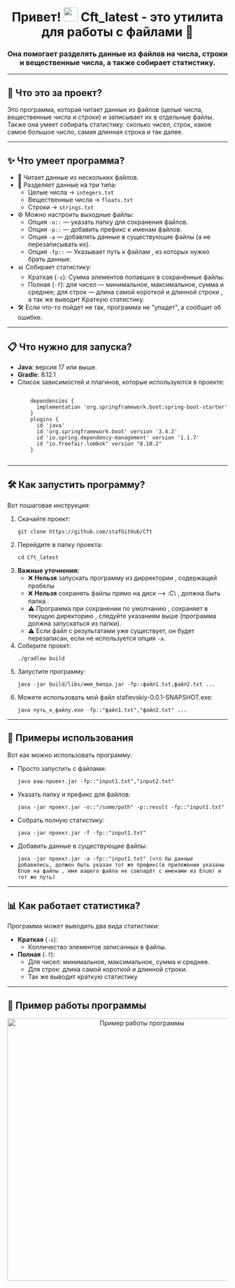 <h1 align="center">
  Привет!
  <img src="https://github.com/blackcater/blackcater/raw/main/images/Hi.gif" height="32"/>
  Cft_latest - это утилита для работы с файлами 🚀
</h1>

<h3 align="center">
  Она помогает разделять данные из файлов на числа, строки и вещественные числа, а также собирает статистику.
</h3>

---

<h2>📌 Что это за проект?</h2>

<p>
  Это программа, которая читает данные из файлов (целые числа, вещественные числа и строки) и записывает их в отдельные файлы.
  Также она умеет собирать статистику: сколько чисел, строк, какое самое большое число, самая длинная строка и так далее.
</p>

---

<h2>✨ Что умеет программа?</h2>

<ul>
  <li>📂 Читает данные из нескольких файлов.</li>
  <li>🔢 Разделяет данные на три типа:
    <ul>
      <li>Целые числа → <code>integers.txt</code></li>
      <li>Вещественные числа → <code>floats.txt</code></li>
      <li>Строки → <code>strings.txt</code></li>
    </ul>
  </li>
  <li>⚙️ Можно настроить выходные файлы:
    <ul>
      <li>Опция <code>-o::</code> — указать папку для сохранения файлов.</li>
      <li>Опция <code>-p::</code> — добавить префикс к именам файлов.</li>
      <li>Опция <code>-a</code> — добавлять данные в существующие файлы (а не перезаписывать их).</li>
      <li>Опция <code>-fp::</code> — Указывает путь к файлам , из которых нужно брать данные.</li>
    </ul>
  </li>
  <li>📊 Собирает статистику:
    <ul>
      <li>Краткая (<code>-s</code>): Сумма элементов попавших в сохранённые файлы.</li>
      <li>Полная (<code>-f</code>): для чисел — минимальное, максимальное, сумма и среднее; для строк — длина самой короткой и длинной строки , а так же выводит Краткую статистику.</li>
    </ul>
  </li>
  <li>🛠 Если что-то пойдет не так, программа не "упадет", а сообщит об ошибке.</li>
</ul>

---

<h2>📋 Что нужно для запуска?</h2>

<ul>
  <li><strong>Java</strong>: версия 17 или выше.</li>
  <li><strong>Gradle</strong>: 8.12.1 </li>
  <li>Список зависимостей и плагинов, которые используются в проекте:</li>
  <pre><code>
    dependencies {
      implementation 'org.springframework.boot:spring-boot-starter'
    }
    plugins {
      id 'java'
      id 'org.springframework.boot' version '3.4.2'
      id 'io.spring.dependency-management' version '1.1.7'
      id "io.freefair.lombok" version "8.10.2"
    }
  </code></pre>    
  </p>
</ul>

---

<h2>🛠 Как запустить программу?</h2>

<p>
  Вот пошаговая инструкция:
</p>

<ol>
  <li>Скачайте проект:
    <pre><code>git clone https://github.com/stafGitHub/Cft</code></pre>
  </li>
  <li>Перейдите в папку проекта:
    <pre><code>cd Сft_latest</code></pre>
  </li>
  <li><strong>Важные уточнения:</strong>
    <ul>
      <li>❌ <strong>Нельзя</strong> запускать программу из дирректории , содержащей пробелы</li>
      <li>❌ <strong>Нельзя</strong> сохранять файлы прямо на диск --> :C\ , должна быть папка .</l>
      <li>⚠️ Программа при сохранении по умолчанию , сохраняет в текущую директорию , следуйте указаниям выше (программа должна запускаться из папки).</l>
      <li>⚠️ Если файл с результатами уже существует, он будет перезаписан, если не используется опция <code>-a</code>.</li>
    </ul>
  </li>
  <li>Соберите проект:
    <pre><code>./gradlew build</code></pre>
  </li>
  <li>Запустите программу:
    <pre><code>java -jar build/libs/имя_билда.jar -fp::файл1.txt,файл2.txt ...</code></pre>
  </li>
  <li>Можете использовать мой файл <stong>stafievskiy-0.0.1-SNAPSHOT.exe</stong>:
    <pre><code>java путь_к_файлу.exe -fp::"файл1.txt","файл2.txt" ...</code></pre>
  </li>
</ol>

---

<h2>🎯 Примеры использования</h2>

<p>
  Вот как можно использовать программу:
</p>

<ul>
  <li>Просто запустить с файлами:
    <pre><code>java ваш-проект.jar -fp::"input1.txt","input2.txt"</code></pre>
  </li>
  <li>Указать папку и префикс для файлов:
    <pre><code>java -jar проект.jar -o::"/some/path" -p::result -fp::"input1.txt"</code></pre>
  </li>
  <li>Собрать полную статистику:
    <pre><code>java -jar проект.jar -f -fp::"input1.txt"</code></pre>
  </li>
  <li>Добавить данные в существующие файлы:
    <pre><code>java -jar проект.jar -a -fp::"input1.txt" (что бы данные добавились, должен быть указан тот же префикс(в приложении указаны Enum на файлы , имя вашего файла не совпадёт с именами из Enum) и тот же путь)</code></pre>
  </li>
</ul>

---

<h2>📊 Как работает статистика?</h2>

<p>
  Программа может выводить два вида статистики:
</p>

<ul>
  <li><strong>Краткая</strong> (<code>-s</code>):
    <ul>
      <li>Колличество элементов записанных в файлы.</li>
    </ul>
  </li>
  <li><strong>Полная</strong> (<code>-f</code>):
    <ul>
      <li>Для чисел: минимальное, максимальное, сумма и среднее.</li>
      <li>Для строк: длина самой короткой и длинной строки.</li>
      <li>Так же выводит краткую статистику</li>
    </ul>
  </li>
</ul>

---

## 🎥 Пример работы программы

<p align="center">
  <img src="https://github.com/stafGitHub/Cft/blob/main/%D0%BF%D1%80%D0%B8%D0%BC%D0%B5%D1%80%20%D1%80%D0%B0%D0%B1%D0%BE%D1%82%D1%8B%20%D0%BF%D1%80%D0%BE%D0%B3%D1%80%D0%B0%D0%BC%D0%BC%D1%8B.gif?raw=true" alt="Пример работы программы" width="600" />
</p>
